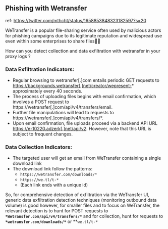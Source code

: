 ## Phishing with Wetransfer
ref: https://twitter.com/mthcht/status/1658853848323182597?s=20

WeTransfer is a popular file-sharing service often used by malicious actors for phishing campaigns due to its legitimate reputation and widespread use even within some enterprises to share files🤦‍♂️

How can you detect collection and data exfiltration with wetransfer in your proxy logs ?

### Data Exfiltration Indicators:

- Regular browsing to wetransfer[.]com entails periodic GET requests to https://backgrounds.wetransfer[.]net/creator/wepresent-* approximately every 40 seconds.
- The process of uploading files begins with email confirmation, which involves a POST request to https://wetransfer[.]com/api/v4/transfers/email.
- Further file manipulations will lead to requests to https://wetransfer[.]com/api/v4/transfers/*.
- Upon email confirmation, file uploads proceed via a backend API URL https://e-10220.adzerk[.]net/api/v2. However, note that this URL is subject to frequent changes.

### Data Collection Indicators:

- The targeted user will get an email from WeTransfer containing a single download link
- The download link follow the patterns:
  - `https://wetransfer.com/downloads/*`
  - `https://we.tl/t-*`
  - (Each link ends with a unique id)

So, for comprehensive detection of exfiltration via the WeTransfer UI, generic data exfiltration detection techniques (monitoring outbound data volume) is good however, for smaller files and to focus on WeTransfer, the relevant detection is to hunt for POST requests to **`*Wetransfer.com/api/v4/transfers/*`**
and for collection, hunt for requests to **`*wetransfer.com/downloads/*`** or **`we.tl/t-*`

